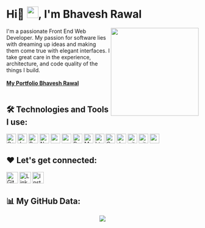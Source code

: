 <h1 align="left">Hi👋 <img src="https://raw.githubusercontent.com/MartinHeinz/MartinHeinz/master/wave.gif" width="30rem">, I'm Bhavesh Rawal</h1>
<img align='right' src="https://drive.google.com/uc?id=1QkKIfz-CGGwOMvRn_HTCkg41pD8rcdBd" width="230">
I'm a passionate Front End Web Developer. My passion for software lies with dreaming up ideas and making them come true with elegant interfaces. I take great care in the experience, architecture, and code quality of the things I build.

<br/>
<br/>

<a href="https://portfolio-bhavesh.vercel.app/">
    <b>My Portfolio Bhavesh Rawal</b>
</a>
<br />
<br />




## 🛠️ Technologies and Tools I use:

<p>
<img alt="C++" src="https://img.shields.io/badge/C%2B%2B-00599C?style=for-the-badge&logo=c%2B%2B&logoColor=white" height="25px"/>
<img alt="Javascript" src="https://img.shields.io/badge/JavaScript-323330?style=for-the-badge&logo=javascript&logoColor=F7DF1E"  height="25px"/>
<img alt="React" src="https://img.shields.io/badge/React-20232A?style=for-the-badge&logo=react&logoColor=61DAFB" height="25px"/>
<img alt="NextJs" src="https://img.shields.io/badge/Next-black?style=for-the-badge&logo=next.js&logoColor=white" height="25px"/>
<img alt="npm" src="https://img.shields.io/badge/NPM-%23000000.svg?style=for-the-badge&logo=npm&logoColor=white" height="25px"/>
<img alt="redux" src="https://img.shields.io/badge/-Redux-764ABC?style=flat-square&logo=redux&logoColor=white" height="25px"/>
<img alt="Bootstrap" src="https://img.shields.io/badge/Bootstrap-563D7C?style=for-the-badge&logo=bootstrap&logoColor=white" height="25px"/>
<img alt="Material UI" src="https://img.shields.io/badge/Material--UI-0081CB?style=for-the-badge&logo=material-ui&logoColor=white" height="25px"/>
<img alt="html5" src="https://img.shields.io/badge/HTML5-E34F26?style=for-the-badge&logo=html5&logoColor=white" height="25px"/>
<img alt="Css3" src="https://img.shields.io/badge/CSS3-1572B6?style=for-the-badge&logo=css3&logoColor=white" height="25px"/>
<img alt="Jquery" src="https://img.shields.io/badge/jquery-%230769AD.svg?style=for-the-badge&logo=jquery&logoColor=white" height="25px"/>
<img alt="git" src="https://img.shields.io/badge/-Git-F05032?style=flat-square&logo=git&logoColor=white" height="25px"/>
 <img alt="github actions" src="https://img.shields.io/badge/-Github_Actions-2088FF?style=flat-square&logo=github-actions&logoColor=white" height="25px"/>
 <img alt="postman" src="https://img.shields.io/badge/-Postman-00C7B7?style=flat-square&logo=postman&logoColor=white" height="25px"/>
</p>

## ❤️ Let's get connected:

<p>
    <a href="https://portfolio-bhavesh.vercel.app/" target="blank"><img alt="Github" src="https://img.shields.io/badge/Bhavesh.Rawal-9146FF.svg?&style=for-the-badge&logo=appveyor&logoColor=white" height="30px" /></a>
     <a href="https://www.linkedin.com/in/bhavesh-rawal242862/" target="blank"><img alt="LinkedIn" src="https://img.shields.io/badge/linkedin-%230077B5.svg?&style=for-the-badge&logo=linkedin&logoColor=white"  height="30px"/></a> 
   <a href="https://www.instagram.com/mr.bhavu_rwl/" target="blank"><img alt="Instagram" src="https://img.shields.io/badge/Instagram-E4405F?style=for-the-badge&logo=instagram&logoColor=white"  height="30px"/></a>
</p>

## 📊 My GitHub Data:

<div align="center">
  <img align="center" src="https://github-readme-stats-anuraghazra1.vercel.app/api?username=bhavesh-rawal&show_icons=true" />
<!--    <img align="center" src="https://streak-stats.demolab.com?user=mrbhavu1432&theme=dark&date_format=j%20M%5B%20Y%5D&mode=weekly&card_width=450" alt="GitHub Streak" /> -->
</div>
